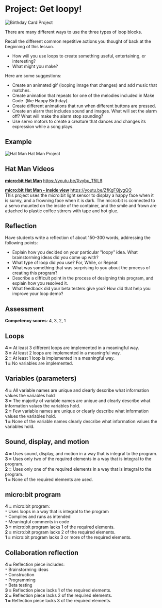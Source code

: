# Project: Get loopy!

![Birthday Card Project](/static/courses/csintro/iteration/birthday-card.jpg)

There are many different ways to use the three types of loop blocks.

Recall the different common repetitive actions you thought of back at the beginning of this lesson.
* How will you use loops to create something useful, entertaining, or interesting?
* What might you make?

Here are some suggestions:
* Create an animated gif (looping image that changes) and add music that matches.
* Create animation that repeats for one of the melodies included in Make Code  (like Happy Birthday).
* Create different animations that run when different buttons are pressed.
* Create an alarm that includes sound and images. What will set the alarm off? What will make the alarm stop sounding?
* Use servo motors to create a creature that dances and changes its expression while a song plays.

## Example

![Hat Man](/static/courses/csintro/iteration/hatman.png)
Hat Man Project

## Hat Man Videos

[**micro:bit Hat Man**](https://youtu.be/Xvybu_T5IL8)
https://youtu.be/Xvybu_T5IL8
<br/>

[**micro:bit Hat Man - inside view**](https://youtu.be/ZfKgFQjygQQ)
https://youtu.be/ZfKgFQjygQQ
<br/>
This project uses the micro:bit light sensor to display a happy face when it is sunny, and a frowning face when it is dark. The micro:bit is connected to a servo mounted on the inside of the container, and the smile and frown are attached to plastic coffee stirrers with tape and hot glue.

## Reflection

Have students write a reflection of about 150–300 words, addressing the following points:
* Explain how you decided on your particular "loopy" idea. What brainstorming ideas did you come up with?
* What type of loop did you use? For, While, or Repeat 
* What was something that was surprising to you about the process of creating this program?
* Describe a difficult point in the process of designing this program, and explain how you resolved it.
* What feedback did your beta testers give you? How did that help you improve your loop demo?

## Assessment

**Competency scores**: 4, 3, 2, 1

## Loops

**4 =** At least 3 different loops are implemented in a meaningful way.<br/>
**3 =** At least 2 loops are implemented in a meaningful way.<br/>
**2 =** At least 1 loop is implemented in a meaningful way.<br/>
**1 =** No variables are implemented.

## Variables (parameters)

**4 =** All variable names are unique and clearly describe what information values the variables hold<br/>
**3 =** The majority of variable names are unique and clearly describe what information values the variables hold.<br/>
**2 =** Few variable names are unique or clearly describe what information values the variables hold.<br/>
**1 =** None of the variable names clearly describe what information values the variables hold.

## Sound, display, and motion

**4 =** Uses sound, display, and motion in a way that is integral to the program.<br/>
**3 =** Uses only two of the required elements in a way that is integral to the program.<br/>
**2 =** Uses only one of the required elements in a way that is integral to the program.<br/>
**1 =** None of the required elements are used.

## micro:bit program
**4 =** micro:bit program:<br/>
`*` Uses loops in a way that is integral to the program<br/>
`*` Compiles and runs as intended<br/>
`*` Meaningful comments in code<br/>
**3 =** micro:bit program lacks 1 of the required elements.<br/>
**2 =** micro:bit program lacks 2 of the required elements.<br/>
**1 =** micro:bit program lacks 3 or more of the required elements.

## Collaboration reflection
**4 =** Reflection piece includes:<br/>
`*` Brainstorming ideas<br/>
`*` Construction<br/>
`*` Programming<br/>
`*` Beta testing<br/>
**3 =** Reflection piece lacks 1 of the required elements.<br/>
**2 =** Reflection piece lacks 2 of the required elements.<br/>
**1 =** Reflection piece lacks 3 of the required elements.

